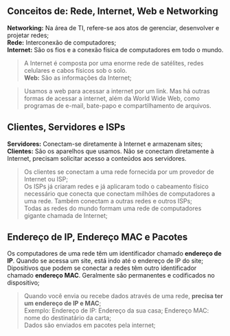 ## Conceitos de: Rede, Internet, Web e Networking
**Networking:** Na área de TI, refere-se aos atos de gerenciar, desenvolver e projetar redes;  
**Rede:** Interconexão de computadores;  
**Internet:** São os fios e a conexão física de computadores em todo o mundo.  
> A Internet é composta por uma enorme rede de satélites, redes celulares e cabos físicos sob o solo.  
**Web:** São as informações da Internet;  

> Usamos a web para acessar a internet por um link.
> Mas há outras formas de acessar a internet, além da World Wide Web, como programas de e-mail, bate-papo e compartilhamento de arquivos.  
## Clientes, Servidores e ISPs
**Servidores:** Conectam-se diretamente à Internet e armazenam sites;  
**Clientes:** São os aparelhos que usamos. Não se conectam diretamente à Internet, precisam solicitar acesso a conteúdos aos servidores. 
> Os clientes se conectam a uma rede fornecida por um provedor de Internet ou ISP;  
> Os ISPs já criaram redes e já aplicaram todo o cabeamento físico necessário que conecta que conectam milhões de computadores a uma rede. Também conectam a outras redes e outros ISPs;  
> Todas as redes do mundo formam uma rede de computadores gigante chamada de Internet;  
## Endereço de IP, Endereço MAC e Pacotes
Os computadores de uma rede têm um identificador chamado **endereço de IP**. Quando se acessa um site, está indo até o endereço de IP do site;  
Dipositivos que podem se conectar a redes têm outro identificador chamado **endereço MAC**. Geralmente são permanentes e codificados no dispositivo;  
> Quando você envia ou recebe dados através de uma rede, **precisa ter um endereço de IP e MAC**;  
> Exemplo: Endereço de IP: Endereço da sua casa; Endereço MAC: nome do destinatário da carta;  
> Dados são enviados em pacotes pela internet; 
